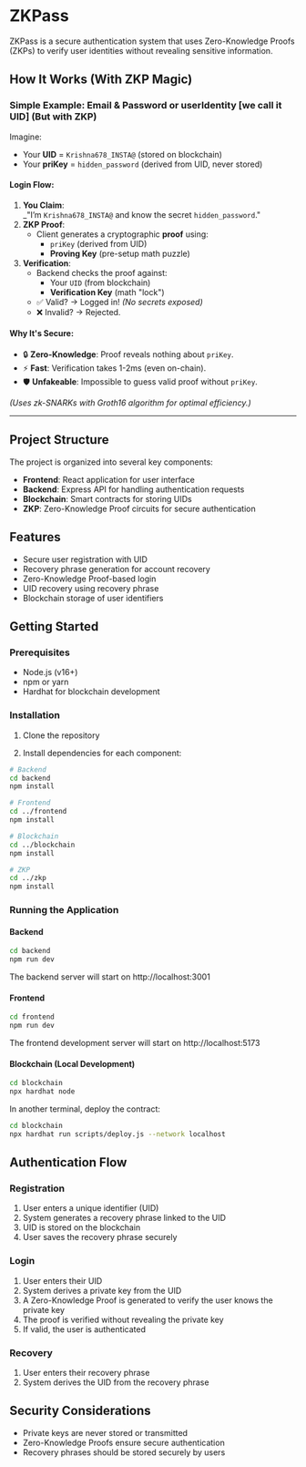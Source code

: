 # ZKPass

ZKPass is a secure authentication system that uses Zero-Knowledge Proofs (ZKPs) to verify user identities without revealing sensitive information.

## How It Works (With ZKP Magic)

### Simple Example: Email & Password or userIdentity [we call it UID] (But with ZKP)
Imagine:
- Your **UID** = `Krishna678_INSTA@` (stored on blockchain)
- Your **priKey** = `hidden_password` (derived from UID, never stored)

#### Login Flow:
1. **You Claim**:  
   _"I’m `Krishna678_INSTA@` and know the secret `hidden_password`."  
2. **ZKP Proof**:  
   - Client generates a cryptographic **proof** using:  
     - `priKey` (derived from UID)  
     - **Proving Key** (pre-setup math puzzle)  
3. **Verification**:  
   - Backend checks the proof against:  
     - Your `UID` (from blockchain)  
     - **Verification Key** (math "lock")  
   - ✅ Valid? → Logged in! *(No secrets exposed)*  
   - ❌ Invalid? → Rejected.  

#### Why It's Secure:
- 🔒 **Zero-Knowledge**: Proof reveals nothing about `priKey`.  
- ⚡ **Fast**: Verification takes 1-2ms (even on-chain).  
- 🛡️ **Unfakeable**: Impossible to guess valid proof without `priKey`.  

*(Uses zk-SNARKs with Groth16 algorithm for optimal efficiency.)*

---
## Project Structure

The project is organized into several key components:

- **Frontend**: React application for user interface
- **Backend**: Express API for handling authentication requests
- **Blockchain**: Smart contracts for storing UIDs
- **ZKP**: Zero-Knowledge Proof circuits for secure authentication

## Features

- Secure user registration with UID
- Recovery phrase generation for account recovery
- Zero-Knowledge Proof-based login
- UID recovery using recovery phrase
- Blockchain storage of user identifiers

## Getting Started

### Prerequisites

- Node.js (v16+)
- npm or yarn
- Hardhat for blockchain development

### Installation

1. Clone the repository

2. Install dependencies for each component:

```bash
# Backend
cd backend
npm install

# Frontend
cd ../frontend
npm install

# Blockchain
cd ../blockchain
npm install

# ZKP
cd ../zkp
npm install
```

### Running the Application

#### Backend

```bash
cd backend
npm run dev
```

The backend server will start on http://localhost:3001

#### Frontend

```bash
cd frontend
npm run dev
```

The frontend development server will start on http://localhost:5173

#### Blockchain (Local Development)

```bash
cd blockchain
npx hardhat node
```

In another terminal, deploy the contract:

```bash
cd blockchain
npx hardhat run scripts/deploy.js --network localhost
```

## Authentication Flow

### Registration

1. User enters a unique identifier (UID)
2. System generates a recovery phrase linked to the UID
3. UID is stored on the blockchain
4. User saves the recovery phrase securely

### Login

1. User enters their UID
2. System derives a private key from the UID
3. A Zero-Knowledge Proof is generated to verify the user knows the private key
4. The proof is verified without revealing the private key
5. If valid, the user is authenticated

### Recovery

1. User enters their recovery phrase
2. System derives the UID from the recovery phrase

## Security Considerations

- Private keys are never stored or transmitted
- Zero-Knowledge Proofs ensure secure authentication
- Recovery phrases should be stored securely by users